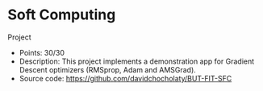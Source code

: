 # Soft Computing

Project
- Points: 30/30
- Description: This project implements a demonstration app for Gradient Descent optimizers (RMSprop, Adam and AMSGrad).
- Source code: https://github.com/davidchocholaty/BUT-FIT-SFC

